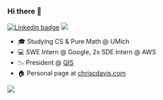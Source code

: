 ### Hi there 👋
[![Linkedin badge](https://img.shields.io/badge/LinkedIn-0077B5?style=social&logo=linkedin)](https://www.linkedin.com/in/chcdavis)
![](https://komarev.com/ghpvc/?username=chrsdavis&color=ff69b4)


- 🎓 Studying CS & Pure Math @ UMich
- 💻 SWE Intern @ Google, 2x SDE Intern @ AWS
- 📉 President @ [QIS](qisumich.com)
- 🏠 Personal page at [chriscdavis.com](chrsdavis.github.io)


![](https://github-readme-stats.vercel.app/api/top-langs/?username=chrsdavis&layout=compact&theme=highcontrast&count_private=true&langs_count=10)
<!--
![Chris' GitHub stats](https://github-readme-stats.vercel.app/api?username=chrsdavis&show_icons=true&hide_rank=true&count_private=true&theme=highcontrast)
-->


<!--
**chrsdavis/chrsdavis** is a ✨ _special_ ✨ repository because its `README.md` (this file) appears on your GitHub profile.

Here are some ideas to get you started:

- 🔭 I’m currently working on ...
- 🌱 I’m currently learning ...
- 👯 I’m looking to collaborate on ...
- 🤔 I’m looking for help with ...
- 💬 Ask me about ...
- 📫 How to reach me: ...
- 😄 Pronouns: ...
- ⚡ Fun fact: ...
-->
